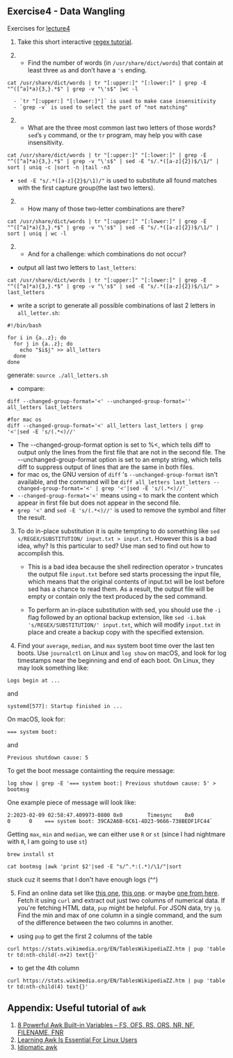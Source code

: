 ## Exercise4 - Data Wangling

Exercises for [lecture4](https://missing.csail.mit.edu/2020/data-wrangling/)

1. Take this short interactive [regex tutorial](https://regexone.com/).

2. - Find the number of words (in `/usr/share/dict/words`) that contain at least three `a`s and don’t have a `'s` ending.

```
cat /usr/share/dict/words | tr "[:upper:]" "[:lower:]" | grep -E "^([^a]*a){3,}.*$" | grep -v "\'s$" |wc -l
```

      - `tr "[:upper:] "[:lower:]"]` is used to make case insensitivity
      - `grep -v` is used to select the part of "not matching"

2. - What are the three most common last two letters of those words? `sed`’s `y` command, or the `tr` program, may help you with case insensitivity.

```
cat /usr/share/dict/words | tr "[:upper:]" "[:lower:]" | grep -E "^([^a]*a){3,}.*$" | grep -v "\'s$" | sed -E "s/.*([a-z]{2})$/\1/" | sort | uniq -c |sort -n |tail -n3
```

- `sed -E "s/.*([a-z]{2}$/\1)/"` is used to substitute all found matches with the first capture group(the last two letters).

2. - How many of those two-letter combinations are there?

```
cat /usr/share/dict/words | tr "[:upper:]" "[:lower:]" | grep -E "^([^a]*a){3,}.*$" | grep -v "\'s$" | sed -E "s/.*([a-z]{2})$/\1/" | sort | uniq | wc -l
```

2. - And for a challenge: which combinations do not occur?

- output all last two letters to `last_letters`:

```
cat /usr/share/dict/words | tr "[:upper:]" "[:lower:]" | grep -E "^([^a]*a){3,}.*$" | grep -v "\'s$" | sed -E "s/.*([a-z]{2})$/\1/" > last_letters

```

- write a script to generate all possible combinations of last 2 letters in `all_letter.sh`:

```
#!/bin/bash

for i in {a..z}; do
  for j in {a..z}; do
    echo "$i$j" >> all_letters
  done
done
```

generate:
`source ./all_letters.sh`

- compare:

```
diff --changed-group-format='<' --unchanged-group-format='' all_letters last_letters
```

```
#for mac os
diff --changed-group-format='<' all_letters last_letters | grep '<'|sed -E 's/(.*<)//'
```

- The --changed-group-format option is set to %<, which tells diff to output only the lines from the first file that are not in the second file. The --unchanged-group-format option is set to an empty string, which tells diff to suppress output of lines that are the same in both files.
- for mac os, the GNU version of `diff` 's `--unchanged-group-format` isn't available, and the command will be `diff all_letters last_letters --changed-group-format='<' | grep '<'|sed -E 's/(.*<)//'`
- `--changed-group-format='<'` means using `<` to mark the content which appear in first file but does not appear in the second file.
- `grep '<'` and `sed -E 's/(.*<)//'` is used to remove the symbol and filter the result.

3. To do in-place substitution it is quite tempting to do something like `sed s/REGEX/SUBSTITUTION/ input.txt > input.txt`. However this is a bad idea, why? Is this particular to sed? Use man sed to find out how to accomplish this.

   - This is a bad idea because the shell redirection operator `>` truncates the output file `input.txt` before sed starts processing the input file, which means that the original contents of input.txt will be lost before sed has a chance to read them. As a result, the output file will be empty or contain only the text produced by the sed command.

   - To perform an in-place substitution with sed, you should use the `-i` flag followed by an optional backup extension, like `sed -i.bak 's/REGEX/SUBSTITUTION/' input.txt`, which will modify `input.txt` in place and create a backup copy with the specified extension.

4. Find your `average`, `median`, and `max` system boot time over the last ten boots. Use `journalctl` on Linux and `log show` on macOS, and look for log timestamps near the beginning and end of each boot. On Linux, they may look something like:

```
Logs begin at ...
```

and

```
systemd[577]: Startup finished in ...
```

On macOS, look for:

```
=== system boot:
```

and

```
Previous shutdown cause: 5
```

To get the boot message containting the require message:

```
log show | grep -E '=== system boot:| Previous shutdown cause: 5' > bootmsg
```

One example piece of message will look like:

```
2:2023-02-09 02:58:47.409973-0800 0x0        Timesync    0x0                  0      0    === system boot: 39CA2A6B-6C61-4D23-9666-738BEDF1FC44`
```

Getting `max`, `min` and `median`, we can either use `R` or `st`
(since I had nightmare with `R`, I am going to use `st`)

```
brew install st
```

```
cat bootmsg |awk 'print $2'|sed -E "s/^.*:(.*)/\1/"|sort
```

stuck cuz it seems that I don't have enough logs (^^)

5. Find an online data set like [this one](https://stats.wikimedia.org/EN/TablesWikipediaZZ.htm), [this one](https://ucr.fbi.gov/crime-in-the-u.s/2016/crime-in-the-u.s.-2016/topic-pages/tables/table-1). or maybe [one from here](https://www.springboard.com/blog/free-public-data-sets-data-science-project/). Fetch it using `curl` and extract out just two columns of numerical data. If you're fetching HTML data, `pup` might be helpful. For JSON data, try `jq`. Find the min and max of one column in a single command, and the sum of the difference between the two columns in another.

- using `pup` to get the first 2 columns of the table

```
curl https://stats.wikimedia.org/EN/TablesWikipediaZZ.htm | pup 'table tr td:nth-child(-n+2) text{}'
```

- to get the 4th column

```
curl https://stats.wikimedia.org/EN/TablesWikipediaZZ.htm | pup 'table tr td:nth-child(4) text{}'
```

## Appendix: Useful tutorial of `awk`

1. [8 Powerful Awk Built-in Variables – FS, OFS, RS, ORS, NR, NF, FILENAME, FNR](https://www.thegeekstuff.com/2010/01/8-powerful-awk-built-in-variables-fs-ofs-rs-ors-nr-nf-filename-fnr/)
2. [Learning Awk Is Essential For Linux Users](https://www.youtube.com/watch?v=9YOZmI-zWok)
3. [Idiomatic awk](https://backreference.org/2010/02/10/idiomatic-awk/)
